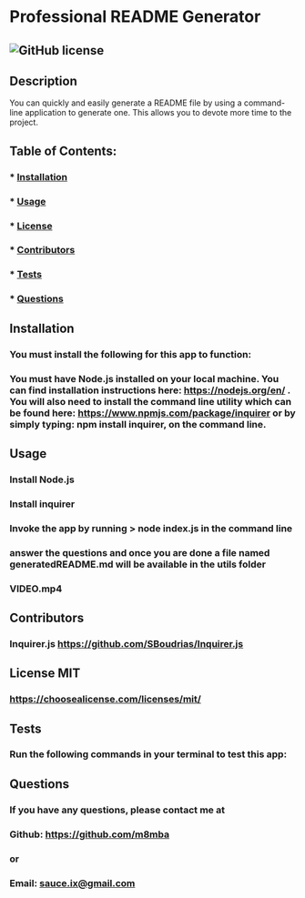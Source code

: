 # Professional README Generator
  
  ## ![GitHub license](https://img.shields.io/github/license/Naereen/StrapDown.js.svg)  

  ## Description
  You can quickly and easily generate a README file by using a command-line application to generate one. This allows you to devote more time to the project.

  ## Table of Contents:
  ###  * [Installation](#installation)
  ###  * [Usage](#usage)
  ###  * [License](#license)
  ###  * [Contributors](#contributors)
  ###  * [Tests](#tests)
  ###  * [Questions](#questions)

  ## Installation
  ### You must install the following for this app to function:
  ### You must have Node.js installed on your local machine. You can find installation instructions here: https://nodejs.org/en/ . You will also need to install the command line utility which can be found here: https://www.npmjs.com/package/inquirer or by simply typing: npm install inquirer, on the command line.

  ## Usage
  ### Install Node.js
  ### Install inquirer
  ### Invoke the app by running > node index.js in the command line
  ### answer the questions and once you are done a file named generatedREADME.md will be available in the utils folder
  ### VIDEO.mp4

  ## Contributors
  ### Inquirer.js https://github.com/SBoudrias/Inquirer.js

  ## License MIT  
  ### https://choosealicense.com/licenses/mit/

  ## Tests
  ### Run the following commands in your terminal to test this app:
  ### 

  ## Questions
  ### If you have any questions, please contact me at
  ### Github: https://github.com/m8mba
  ### or
  ### Email: sauce.ix@gmail.com